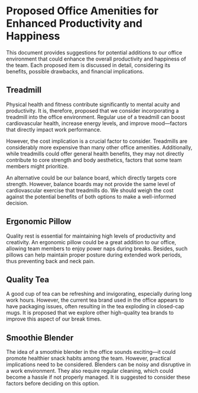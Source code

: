 
# Proposed Office Amenities for Enhanced Productivity and Happiness

This document provides suggestions for potential additions to our office environment that could enhance the overall productivity and happiness of the team. Each proposed item is discussed in detail, considering its benefits, possible drawbacks, and financial implications.

## Treadmill

Physical health and fitness contribute significantly to mental acuity and productivity. It is, therefore, proposed that we consider incorporating a treadmill into the office environment. Regular use of a treadmill can boost cardiovascular health, increase energy levels, and improve mood—factors that directly impact work performance.

However, the cost implication is a crucial factor to consider. Treadmills are considerably more expensive than many other office amenities. Additionally, while treadmills could offer general health benefits, they may not directly contribute to core strength and body aesthetics, factors that some team members might prioritize. 

An alternative could be our balance board, which directly targets core strength. However, balance boards may not provide the same level of cardiovascular exercise that treadmills do. We should weigh the cost against the potential benefits of both options to make a well-informed decision.

## Ergonomic Pillow

Quality rest is essential for maintaining high levels of productivity and creativity. An ergonomic pillow could be a great addition to our office, allowing team members to enjoy power naps during breaks. Besides, such pillows can help maintain proper posture during extended work periods, thus preventing back and neck pain.

## Quality Tea

A good cup of tea can be refreshing and invigorating, especially during long work hours. However, the current tea brand used in the office appears to have packaging issues, often resulting in the tea exploding in closed-cap mugs. It is proposed that we explore other high-quality tea brands to improve this aspect of our break times.

## Smoothie Blender

The idea of a smoothie blender in the office sounds exciting—it could promote healthier snack habits among the team. However, practical implications need to be considered. Blenders can be noisy and disruptive in a work environment. They also require regular cleaning, which could become a hassle if not properly managed. It is suggested to consider these factors before deciding on this option.
